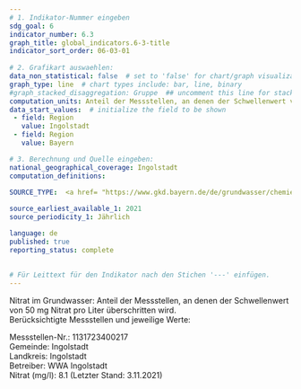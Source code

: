 ```yaml
---
# 1. Indikator-Nummer eingeben 
sdg_goal: 6 
indicator_number: 6.3
graph_title: global_indicators.6-3-title
indicator_sort_order: 06-03-01
 
# 2. Grafikart auswaehlen: 
data_non_statistical: false  # set to 'false' for chart/graph visualization 
graph_type: line  # chart types include: bar, line, binary 
#graph_stacked_disaggregation: Gruppe  ## uncomment this line for stacked bars. eplace 'Geschlecht' with the field of aggregation. 
computation_units: Anteil der Messstellen, an denen der Schwellenwert von 50 mg Nitrat pro Liter überschritten wird
data_start_values:  # initialize the field to be shown  
 - field: Region 
   value: Ingolstadt 
 - field: Region 
   value: Bayern 

# 3. Berechnung und Quelle eingeben: 
national_geographical_coverage: Ingolstadt 
computation_definitions: 

SOURCE_TYPE:  <a href= "https://www.gkd.bayern.de/de/grundwasser/chemie" ">LfU</a>  # data source  
 
source_earliest_available_1: 2021
source_periodicity_1: Jährlich

language: de   
published: true 
reporting_status: complete
 
 
# Für Leittext für den Indikator nach den Stichen '---' einfügen. 
---
```

Nitrat im Grundwasser: Anteil der Messstellen, an denen der Schwellenwert von 50 mg Nitrat pro Liter überschritten wird. <br>
Berücksichtigte Messstellen und jeweilige Werte: <br>

Messstellen-Nr.: 1131723400217 <br>
Gemeinde: Ingolstadt <br>
Landkreis: Ingolstadt <br>
Betreiber: WWA Ingolstadt <br>
Nitrat (mg/l): 8.1 (Letzter Stand: 3.11.2021) <br> 
